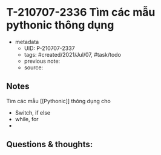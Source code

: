 # T-210707-2336 Tìm các mẫu pythonic thông dụng

- metadata
	- UID: P-210707-2337
	- tags: #created/2021/Jul/07, #task/todo 
	- previous note: 
	- source: 

## Notes
Tìm các mẫu [[Pythonic]] thông dụng cho
- Switch, if else
- while, for
- 
## Questions & thoughts:

